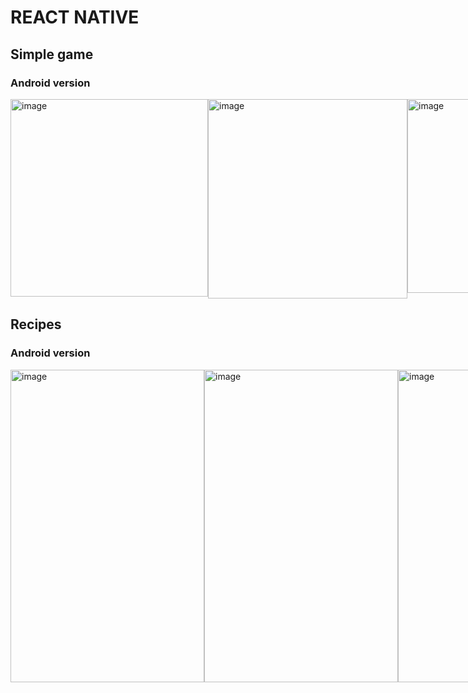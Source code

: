 # REACT NATIVE

## Simple game
### Android version
<div style="display:flex">
  <img width="316" alt="image" src="https://user-images.githubusercontent.com/57917760/215018713-3923289e-5ff6-4a95-8a43-37883abf030d.png">
  <img width="319" alt="image" src="https://user-images.githubusercontent.com/57917760/215018816-e39b4fc3-4a77-40b9-82f9-f264b553c12e.png">
  <img width="310" alt="image" src="https://user-images.githubusercontent.com/57917760/215018547-824aaf1c-8cf7-47e2-8e3e-3a78b82df4ac.png">
</div>

## Recipes
### Android version
<div style="display:flex">
  <img width="310" height="500" alt="image" src="https://user-images.githubusercontent.com/57917760/215019099-c4fae78f-2475-4739-ab0b-d532a47d95e6.png">
  <img width="310" height="500" alt="image" src="https://user-images.githubusercontent.com/57917760/215019119-e32c29f4-0d41-4e8a-9dc0-c04576a18190.png">
  <img width="320" height="500" alt="image" src="https://user-images.githubusercontent.com/57917760/215019577-1f196417-f509-440c-9501-0ce444799ff0.png">
</div>
